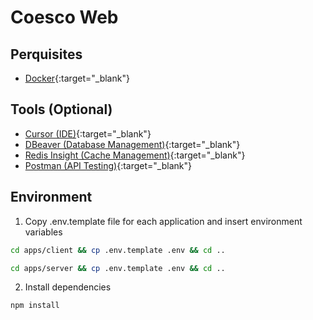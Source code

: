 # Coesco Web

## Perquisites

- [Docker](https://www.docker.com/products/docker-desktop/){:target="\_blank"}

## Tools (Optional)

- [Cursor (IDE)](https://www.cursor.com/){:target="\_blank"}
- [DBeaver (Database Management)](https://dbeaver.io/){:target="\_blank"}
- [Redis Insight (Cache Management)](https://redis.io/insight/){:target="\_blank"}
- [Postman (API Testing)](https://www.postman.com/downloads/){:target="\_blank"}

## Environment

1. Copy .env.template file for each application and insert environment variables

```bash
cd apps/client && cp .env.template .env && cd ..
```

```bash
cd apps/server && cp .env.template .env && cd ..
```

2. Install dependencies

```bash
npm install
```
